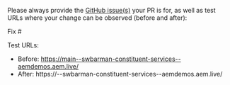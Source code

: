 Please always provide the [GitHub issue(s)](../issues) your PR is for, as well as test URLs where your change can be observed (before and after):

Fix #<gh-issue-id>

Test URLs:
- Before: https://main--swbarman-constituent-services--aemdemos.aem.live/
- After: https://<branch>--swbarman-constituent-services--aemdemos.aem.live/
